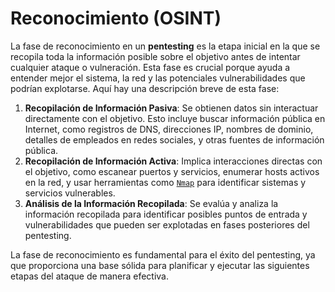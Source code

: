 # Reconocimiento (OSINT)

La fase de reconocimiento en un **pentesting** es la etapa inicial en la que se recopila toda la información posible sobre el objetivo antes de intentar cualquier ataque o vulneración. Esta fase es crucial porque ayuda a entender mejor el sistema, la red y las potenciales vulnerabilidades que podrían explotarse. Aquí hay una descripción breve de esta fase:

1. **Recopilación de Información Pasiva**: Se obtienen datos sin interactuar directamente con el objetivo. Esto incluye buscar información pública en Internet, como registros de DNS, direcciones IP, nombres de dominio, detalles de empleados en redes sociales, y otras fuentes de información pública.
2. **Recopilación de Información Activa**: Implica interacciones directas con el objetivo, como escanear puertos y servicios, enumerar hosts activos en la red, y usar herramientas como [`Nmap`](nmap.md) para identificar sistemas y servicios vulnerables.
3. **Análisis de la Información Recopilada**: Se evalúa y analiza la información recopilada para identificar posibles puntos de entrada y vulnerabilidades que pueden ser explotadas en fases posteriores del pentesting.

La fase de reconocimiento es fundamental para el éxito del pentesting, ya que proporciona una base sólida para planificar y ejecutar las siguientes etapas del ataque de manera efectiva.
